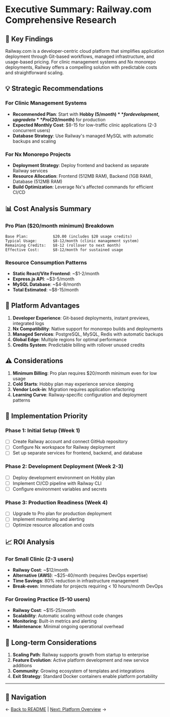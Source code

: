 # Executive Summary: Railway.com Comprehensive Research

## 🎯 Key Findings

Railway.com is a developer-centric cloud platform that simplifies application deployment through Git-based workflows, managed infrastructure, and usage-based pricing. For clinic management systems and Nx monorepo deployments, Railway offers a compelling solution with predictable costs and straightforward scaling.

## 💡 Strategic Recommendations

### For Clinic Management Systems
- **Recommended Plan**: Start with **Hobby ($5/month)** for development, upgrade to **Pro ($20/month)** for production
- **Expected Monthly Cost**: $8-15 for low-traffic clinic applications (2-3 concurrent users)
- **Database Strategy**: Use Railway's managed MySQL with automatic backups and scaling

### For Nx Monorepo Projects
- **Deployment Strategy**: Deploy frontend and backend as separate Railway services
- **Resource Allocation**: Frontend (512MB RAM), Backend (1GB RAM), Database (512MB RAM)
- **Build Optimization**: Leverage Nx's affected commands for efficient CI/CD

## 📊 Cost Analysis Summary

### Pro Plan ($20/month minimum) Breakdown
```
Base Plan:           $20.00 (includes $20 usage credits)
Typical Usage:       $8-12/month (clinic management system)
Remaining Credits:   $8-12 (rollover to next month)
Effective Cost:      $8-12/month for sustained usage
```

### Resource Consumption Patterns
- **Static React/Vite Frontend**: ~$1-2/month
- **Express.js API**: ~$3-5/month  
- **MySQL Database**: ~$4-8/month
- **Total Estimated**: ~$8-15/month

## 🔑 Platform Advantages

1. **Developer Experience**: Git-based deployments, instant previews, integrated logs
2. **Nx Compatibility**: Native support for monorepo builds and deployments
3. **Managed Services**: PostgreSQL, MySQL, Redis with automatic backups
4. **Global Edge**: Multiple regions for optimal performance
5. **Credits System**: Predictable billing with rollover unused credits

## ⚠️ Considerations

1. **Minimum Billing**: Pro plan requires $20/month minimum even for low usage
2. **Cold Starts**: Hobby plan may experience service sleeping
3. **Vendor Lock-in**: Migration requires application refactoring
4. **Learning Curve**: Railway-specific configuration and deployment patterns

## 🎯 Implementation Priority

### Phase 1: Initial Setup (Week 1)
- [ ] Create Railway account and connect GitHub repository
- [ ] Configure Nx workspace for Railway deployment
- [ ] Set up separate services for frontend, backend, and database

### Phase 2: Development Deployment (Week 2-3)
- [ ] Deploy development environment on Hobby plan
- [ ] Implement CI/CD pipeline with Railway CLI
- [ ] Configure environment variables and secrets

### Phase 3: Production Readiness (Week 4)
- [ ] Upgrade to Pro plan for production deployment
- [ ] Implement monitoring and alerting
- [ ] Optimize resource allocation and costs

## 📈 ROI Analysis

### For Small Clinic (2-3 users)
- **Railway Cost**: ~$12/month
- **Alternative (AWS)**: ~$25-40/month (requires DevOps expertise)
- **Time Savings**: 80% reduction in infrastructure management
- **Break-even**: Immediate for projects requiring < 10 hours/month DevOps

### For Growing Practice (5-10 users)
- **Railway Cost**: ~$15-25/month
- **Scalability**: Automatic scaling without code changes
- **Monitoring**: Built-in metrics and alerting
- **Maintenance**: Minimal ongoing operational overhead

## 🔮 Long-term Considerations

1. **Scaling Path**: Railway supports growth from startup to enterprise
2. **Feature Evolution**: Active platform development and new service additions
3. **Community**: Growing ecosystem of templates and integrations
4. **Exit Strategy**: Standard Docker containers enable platform portability

---

## 🔗 Navigation

← [Back to README](./README.md) | [Next: Platform Overview](./platform-overview.md) →